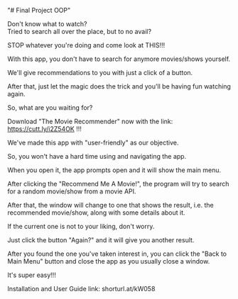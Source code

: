 "# Final Project OOP" 

Don't know what to watch?  
Tried to search all over the place, but to no avail?  

STOP whatever you're doing and come look at THIS!!!  

With this app, you don't have to search for anymore movies/shows yourself.  

We'll give recommendations to you with just a click of a button.

After that, just let the magic does the trick and you'll be having fun watching again.  

So, what are you waiting for?  

Download "The Movie Recommender" now with the link: https://cutt.ly/i2Z54OK !!!

We've made this app with "user-friendly" as our objective.  

So, you won't have a hard time using and navigating the app.

When you open it, the app prompts open and it will show the main menu.  

After clicking the "Recommend Me A Movie!", the program will try to search for a random movie/show from a movie API.

After that, the window will change to one that shows the result, i.e. the recommended movie/show, along with some details about it.

If the current one is not to your liking, don't worry.

Just click the button "Again?" and it will give you another result.

After you found the one you've taken interest in, you can click the "Back to Main Menu" button and close the app as you usually close a window.

It's super easy!!!  

Installation and User Guide link: shorturl.at/kW058 
